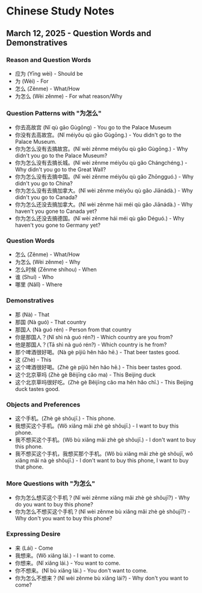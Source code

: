# Chinese Study Notes
## March 12, 2025 - Question Words and Demonstratives

### Reason and Question Words
- 应为 (Yīng wèi) - Should be
- 为 (Wèi) - For
- 怎么 (Zěnme) - What/How
- 为怎么 (Wèi zěnme) - For what reason/Why

### Question Patterns with "为怎么"
- 你去高故宫 (Nǐ qù gāo Gùgōng) - You go to the Palace Museum
- 你没有去高故宫。(Nǐ méiyǒu qù gāo Gùgōng.) - You didn't go to the Palace Museum.
- 你为怎么没有去搞故宫。(Nǐ wèi zěnme méiyǒu qù gǎo Gùgōng.) - Why didn't you go to the Palace Museum?
- 你为怎么没有去搞长城。(Nǐ wèi zěnme méiyǒu qù gǎo Chángchéng.) - Why didn't you go to the Great Wall?
- 你为怎么没有去搞中国。(Nǐ wèi zěnme méiyǒu qù gǎo Zhōngguó.) - Why didn't you go to China?
- 你为怎么没有去搞加拿大。(Nǐ wèi zěnme méiyǒu qù gǎo Jiānádà.) - Why didn't you go to Canada?
- 你为怎么还没去搞加拿大。(Nǐ wèi zěnme hái méi qù gǎo Jiānádà.) - Why haven't you gone to Canada yet?
- 你为怎么还没去搞德国。(Nǐ wèi zěnme hái méi qù gǎo Déguó.) - Why haven't you gone to Germany yet?

### Question Words
- 怎么 (Zěnme) - What/How
- 为怎么 (Wèi zěnme) - Why
- 怎么时候 (Zěnme shíhou) - When
- 谁 (Shuí) - Who
- 哪里 (Nǎlǐ) - Where

### Demonstratives
- 那 (Nà) - That
- 那国 (Nà guó) - That country
- 那国人 (Nà guó rén) - Person from that country
- 你是那国人？(Nǐ shì nà guó rén?) - Which country are you from?
- 他是那国人？(Tā shì nà guó rén?) - Which country is he from?
- 那个啤酒很好喝。(Nà gè píjiǔ hěn hǎo hē.) - That beer tastes good.
- 这 (Zhè) - This
- 这个啤酒很好喝。(Zhè gè píjiǔ hěn hǎo hē.) - This beer tastes good.
- 这个北京草吗 (Zhè gè Běijīng cǎo ma) - This Beijing duck
- 这个北京草吗很好吃。(Zhè gè Běijīng cǎo ma hěn hǎo chī.) - This Beijing duck tastes good.

### Objects and Preferences
- 这个手机。(Zhè gè shǒujī.) - This phone.
- 我想买这个手机。(Wǒ xiǎng mǎi zhè gè shǒujī.) - I want to buy this phone.
- 我不想买这个手机。(Wǒ bù xiǎng mǎi zhè gè shǒujī.) - I don't want to buy this phone.
- 我不想买这个手机，我想买那个手机。(Wǒ bù xiǎng mǎi zhè gè shǒujī, wǒ xiǎng mǎi nà gè shǒujī.) - I don't want to buy this phone, I want to buy that phone.

### More Questions with "为怎么"
- 你为怎么想买这个手机？(Nǐ wèi zěnme xiǎng mǎi zhè gè shǒujī?) - Why do you want to buy this phone?
- 你为怎么不想买这个手机？(Nǐ wèi zěnme bù xiǎng mǎi zhè gè shǒujī?) - Why don't you want to buy this phone?

### Expressing Desire
- 来 (Lái) - Come
- 我想来。(Wǒ xiǎng lái.) - I want to come.
- 你想来。(Nǐ xiǎng lái.) - You want to come.
- 你不想来。(Nǐ bù xiǎng lái.) - You don't want to come.
- 你为怎么不想来？(Nǐ wèi zěnme bù xiǎng lái?) - Why don't you want to come?






